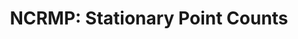 ---
layout: survey_template_single
title: "NCRMP: Stationary Point Counts"
permalink: /surveys/fish_spc
main_image: "https://www.arcgis.com/sharing/rest/content/items/4976333fbf884f26b2fdc9ac51a20576/resources/fish_cylinder.jpg?v=1732320000117&w=800" # default image
main_image_caption: "Diagram of divers conducting a Stationary Point Count (SPC) survey at a NCRMP site. Credit: NOAA."
header:
  overlay_color: "#000"
  overlay_image: https://pifscblog.wordpress.com/wp-content/uploads/2015/04/1-bigeyejacks.jpg
  caption: "Photo credit: Kevin Lino/NOAA"
  overlay_filter: linear-gradient(rgba(0, 0, 0, 0.5), rgba(255, 255, 255, 0.5))

survey_type: Stationary-point-count (SPC) surveys
survey_description: Fish SPC surveys intend to provide a snapshot of biomass, fish density, and species presence as a rapid ecological assessment tool. Surveys are conducted in hard-bottom habitat in water < 30 m, following a stratified-random sampling site design (StRS). Random sites are generated across islands using reef zone, depth zone, pre-determined sectors, and locations of known hard-bottom habitat (typically from backscatter data), using the R project <a href = "https://github.com/krtanaka/ncrmp_common_map" target = "_blank">ncrmp_common_map</a>. More details <a href = "https://doi.org/10.7289/v5sn06zt" target ="_blank">here</a>.
# description: "Template sample description"
sidebar:
  nav: "docs"

how_to_download: To analyze raw data, follow the protocols and references detailed in the <a href = "https://doi.org/10.7289/v5sn06zt">NCRMP Fish Protocols - Pacific</a>. To view and download summarized data, you can use the NCRMP Data Viz Tool's <a href = "https://ncrmp-visualization-tool-noaa.hub.arcgis.com/apps/0b9be51e8cf249a292c77b91917ad77e">NCRMP Pacific Fish Dashboard</a>. <a href = "https://ncrmp-visualization-tool-noaa.hub.arcgis.com/pages/Data%20Download">Guidance</a> on downloading from the NCRMP Data Viz Tool.
sop_text: "Coral reef ecosystem program standard operating procedures : data collection for rapid ecological assessment fish surveys (2015)."

url_sop: https://doi.org/10.7289/v5sn06zt

datasheets_text: "Includes data entry for fish observations with benthic estimate data and/or structure-from-motion belts, printouts for the Secchi disk (for other side of dive slate to measure visibility), and a pre-dive boat box gear checklist."

url_datasheets: /surveys/fish/datasheets

access_rawdata_text: Raw data is archived with NCEI. Links for each year are listed in the 'Distribution Information' section of respective InPort metadata records -  <a href = "https://www.fisheries.noaa.gov/inport/item/24447" target = "_blank"> Hawaiian Archipelago since 2013 </a> - <a href = "https://www.fisheries.noaa.gov/inport/item/34520" target = "_blank"> American Samoa since 2015 </a> - <a href = "https://www.fisheries.noaa.gov/inport/item/34518" target = "_blank"> Mariana Archipelago since 2014</a> - <a href = "https://www.fisheries.noaa.gov/inport/item/34519" target = "_blank"> Pacific Remote Island Areas since 2014 </a>.
r_code_text: Contact Tye Kindinger <a href = "mailto:tye.kindinger@noaa.gov">(tye.kindinger@noaa.gov)</a> for processing scripts.

---